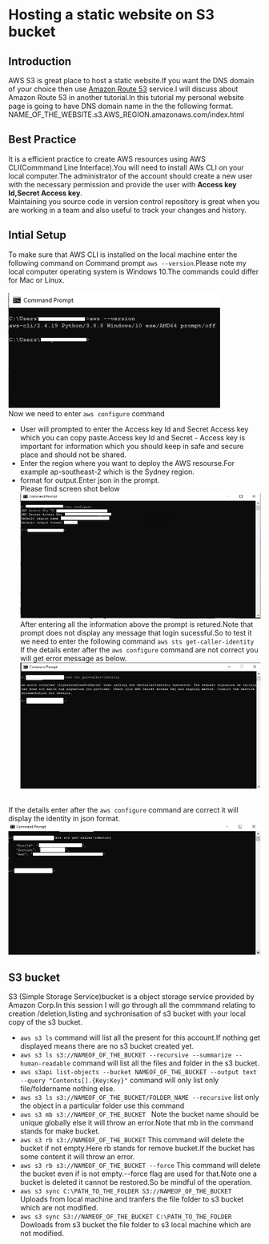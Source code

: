 # Hosting a static website on S3 bucket

## Introduction
AWS S3 is great place to host a static website.If you want the DNS domain of your choice then use [Amazon Route 53](https://aws.amazon.com/route53/) service.I will discuss about Amazon Route 53 in another tutorial.In this tutorial my personal website page is going to have DNS domain name in the the following format.<br>
NAME_OF_THE_WEBSITE.s3.AWS_REGION.amazonaws.com/index.html


## Best Practice
It is a efficient practice to create AWS resources using AWS CLI(Commmand Line Interface).You will need to install AWs CLI on your local computer.The administrator of the account should create a new user with the necessary permission and provide the user with <b>Access key Id,Secret Access key</b>.<br>
Maintaining you source code in version control repository is great when you are working in a team and also useful to track your changes and history.

## Intial Setup
To make sure that AWS CLI is installed on the local machine enter the following command on Command prompt `aws --version`.Please note my local computer operating system is Windows 10.The commands could differ for Mac or Linux.<br>
<br>
![Images](./images/aws_version.PNG)
<br>
Now we need to enter `aws configure` command<br>
- User will prompted to enter the Access key Id and Secret Access key which you can copy paste.Access key Id and Secret - Access key is important for information which you should keep in safe and secure place and should not be shared.
- Enter the region where you want to deploy the AWS resourse.For example ap-southeast-2 which is the Sydney region.
- format for output.Enter json in the prompt.<br>
Please find screen shot below<br>
![Images](./images/aws_config.PNG)
<br>After entering all the information above the prompt is retured.Note that prompt does not display any message that login sucessful.So to test it we need to enter the following command `aws sts get-caller-identity`<br>
If the details enter after the `aws configure` command are not correct you will get error message as below.<br>
![Images](./images/aws_conn_err.PNG)

<br>If the details enter after the `aws configure` command are correct it will display the identity in json format.<br>
![Images](./images/aws_conn_sucess.PNG)

## S3 bucket 
S3 (Simple Storage Service)bucket is a object storage service provided by Amazon Corp.In this session I will go through all the commmand relating to creation /deletion,listing and sychronisation of s3 bucket with your local copy of the s3 bucket.
- `aws s3 ls` command will list all the present for this account.If nothing get displayed means there are no s3 bucket created yet.
- `aws s3 ls s3://NAMEOF_OF_THE_BUCKET --recursive --summarize --human-readable` command will list all the files and folder in the s3 bucket.
- `aws s3api list-objects --bucket NAMEOF_OF_THE_BUCKET --output text --query "Contents[].{Key:Key}"` command  will only list only file/foldername nothing else.
- `aws s3 ls s3://NAMEOF_OF_THE_BUCKET/FOLDER_NAME --recursive`
list only the object in a particular folder use this command
- `aws s3 mb s3://NAMEOF_OF_THE_BUCKET ` Note the bucket name should be unique globally else it will throw an error.Note that mb in the command stands for make bucket.
- `aws s3 rb s3://NAMEOF_OF_THE_BUCKET` This command will delete the bucket if not empty.Here rb stands for remove bucket.If the bucket has some content it will throw an error.
- `aws s3 rb s3://NAMEOF_OF_THE_BUCKET --force` This command will delete the bucket even if is not empty.--force flag are used for that.Note one a bucket is deleted it cannot be restored.So be mindful of the operation.
- `aws s3 sync C:\PATH_TO_THE_FOLDER S3://NAMEOF_OF_THE_BUCKET` Uploads from local machine and tranfers the file folder to s3 bucket which are not modified.
- `aws s3 sync S3://NAMEOF_OF_THE_BUCKET C:\PATH_TO_THE_FOLDER ` Dowloads from s3 bucket the file folder to s3 local machine which are not modified.















